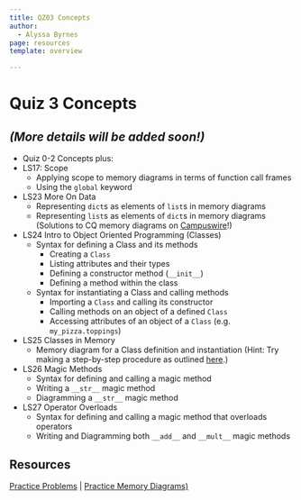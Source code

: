 ```yaml
---
title: QZ03 Concepts
author:
  - Alyssa Byrnes
page: resources
template: overview

---
```


# Quiz 3 Concepts
## *(More details will be added soon!)*
- Quiz 0-2 Concepts plus:
- LS17: Scope
   - Applying scope to memory diagrams in terms of function call frames
   - Using the `global` keyword
- LS23 More On Data
   - Representing `dict`s as elements of `list`s in memory diagrams
   - Representing `list`s as elements of `dict`s in memory diagrams (Solutions to CQ memory diagrams on [Campuswire](https://campuswire.com/c/GD77C6F5C/feed/428)!)
- LS24 Intro to Object Oriented Programming (Classes)
   - Syntax for defining a Class and its methods
      - Creating a `Class`
      - Listing attributes and their types
      - Defining a constructor method (`__init__`)
      - Defining a method within the class
   - Syntax for instantiating a Class and calling methods
      - Importing a `Class` and calling its constructor
      - Calling methods on an object of a defined `Class`
      - Accessing attributes of an object of a `Class` (e.g. `my_pizza.toppings`)
- LS25 Classes in Memory
   - Memory diagram for a Class definition and instantiation (Hint: Try making a step-by-step procedure as outlined [here](https://campuswire.com/c/GD77C6F5C/feed/457).)
- LS26 Magic Methods
   - Syntax for defining and calling a magic method
   - Writing a `__str__` magic method
   - Diagramming a `__str__` magic method
- LS27 Operator Overloads
   - Syntax for defining and calling a magic method that overloads operators
   - Writing and Diagramming both `__add__` and `__mult__` magic methods

## Resources
[Practice Problems](/resources/practice/sp23/quiz3-worksheet.html) | 
[Practice Memory Diagrams)](/resources/practice/sp23/mem-diagrams.html)




